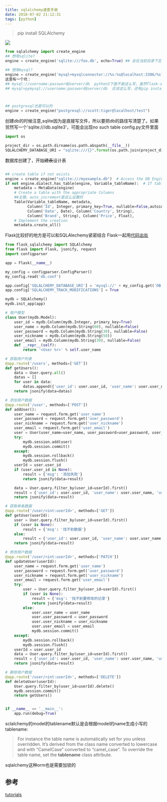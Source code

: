 ```yaml
---
title: sqlalchemy速查手册
date: 2018-07-02 21:12:31
tags: [python]
---
```


> pip install SQLAlchemy

![](http://odzl05jxx.bkt.clouddn.com/image/jpg/side_walk_tree.jpg?imageView2/2/w/600)

<!--more-->


```python
from sqlalchemy import create_engine
## 想用sqlite?
engine = create_engine('sqlite:///foo.db', echo=True) ## 会在当前目录下生成一个foo.db文件，这个True表示程序运行的时候会打印出生成的sql语句。

## 想用mysql?
engine = create_engine('mysql+mysqlconnector://%s:%s@localhost:3306/%s?charset=utf8' % (config.DB_USER_NAME,config.DB_PASS_WORD,config.DB_NAME)) ## mysql也是支持的
这里有一个坑：
## mysql://username:password@server/db  python3下面不能这么写，虽然flask-sqlalchemy教程上是这么教人的
## mysql+pymysql://username:password@server/db  应该这么写，还有pip install PyMySQL



## postgresql也是可以的
engine = create_engine("postgresql://scott:tiger@localhost/test") 
```
创建db的时候注意,sqlite因为是直接写文件，所以要把db的路径写清楚了。如果贸然写一个'sqlite:///db.sqlite3'，可能会出现no such table
config.py文件里面
```python
import os

project_dir = os.path.dirname(os.path.abspath(__file__))
SQLALCHEMY_DATABASE_URI = "sqlite:///{}".format(os.path.join(project_dir, "backend.db"))
```


数据库创建了，开始<del>建表</del>设计表

```python

## create table if not exists
engine = create_engine("sqlite:///myexample.db")  # Access the DB Engine
if not engine.dialect.has_table(engine, Variable_tableName):  # If table don't exist, Create.
    metadata = MetaData(engine)
    # Create a table with the appropriate Columns
    ##主键，auto_increment是这么设置的
    Table(Variable_tableName, metadata,
          Column('Id', Integer, primary_key=True, nullable=False,autoincrement = True),
          Column('Date', Date), Column('Country', String),
          Column('Brand', String), Column('Price', Float),
    # Implement the creation
    metadata.create_all()
```


Flask比较好的地方是可以和SQLAlechemy紧密结合
Flask一起用[代码出处](https://www.thatyou.cn/flask%E4%BD%BF%E7%94%A8flask-sqlalchemy%E6%93%8D%E4%BD%9Cmysql%E6%95%B0%E6%8D%AE%E5%BA%93%EF%BC%88%E4%BA%8C%EF%BC%89-%E5%8D%95%E8%A1%A8%E6%9F%A5%E8%AF%A2/)
```python
from flask_sqlalchemy import SQLAlchemy
from flask import Flask, jsonify, request
import configparser

app = Flask(__name__)

my_config = configparser.ConfigParser()
my_config.read('db.conf')

app.config['SQLALCHEMY_DATABASE_URI'] = 'mysql://' + my_config.get('DB', 'DB_USER') + ':' + my_config.get('DB', 'DB_PASSWORD') + '@' + my_config.get('DB', 'DB_HOST') + '/' + my_config.get('DB', 'DB_DB')
app.config['SQLALCHEMY_TRACK_MODIFICATIONS'] = True

mydb = SQLAlchemy()
mydb.init_app(app)

# 用户模型
class User(mydb.Model):
    user_id = mydb.Column(mydb.Integer, primary_key=True)
    user_name = mydb.Column(mydb.String(60), nullable=False)
    user_password = mydb.Column(mydb.String(30), nullable=False)
    user_nickname = mydb.Column(mydb.String(50))
    user_email = mydb.Column(mydb.String(30), nullable=False)
    def __repr__(self):
        return '<User %r>' % self.user_name

# 获取用户列表
@app.route('/users', methods=['GET'])
def getUsers():
    data = User.query.all()
    datas = []
    for user in data:
        datas.append({'user_id': user.user_id, 'user_name': user.user_name, 'user_nickname': user.user_nickname, 'user_email': user.user_email})
    return jsonify(data=datas)

# 添加用户数据
@app.route('/user', methods=['POST'])
def addUser():
    user_name = request.form.get('user_name')
    user_password = request.form.get('user_password')
    user_nickname = request.form.get('user_nickname')
    user_email = request.form.get('user_email')
    user = User(user_name=user_name, user_password=user_password, user_nickname=user_nickname, user_email=user_email)
    try:
        mydb.session.add(user)
        mydb.session.commit()
    except:
        mydb.session.rollback()
        mydb.session.flush()
    userId = user.user_id
    if (user.user_id is None):
        result = {'msg': '添加失败'}
        return jsonify(data=result)

    data = User.query.filter_by(user_id=userId).first()
    result = {'user_id': user.user_id, 'user_name': user.user_name, 'user_nickname': user.user_nickname, 'user_email': user.user_email}
    return jsonify(data=result)

# 获取单条数据
@app.route('/user/<int:userId>', methods=['GET'])
def getUser(userId):
    user = User.query.filter_by(user_id=userId).first()
    if (user is None):
        result = {'msg': '找不到数据'}
    else:
        result = {'user_id': user.user_id, 'user_name': user.user_name, 'user_nickname': user.user_nickname, 'user_email': user.user_email}
    return jsonify(data=result)

# 修改用户数据
@app.route('/user/<int:userId>', methods=['PATCH'])
def updateUser(userId):
    user_name = request.form.get('user_name')
    user_password = request.form.get('user_password')
    user_nickname = request.form.get('user_nickname')
    user_email = request.form.get('user_email')
    try:
        user = User.query.filter_by(user_id=userId).first()
        if (user is None):
            result = {'msg': '找不到要修改的记录'}
            return jsonify(data=result)
        else:
            user.user_name = user_name
            user.user_password = user_password
            user.user_nickname = user_nickname
            user.user_email = user_email
            mydb.session.commit()
    except:
        mydb.session.rollback()
        mydb.session.flush()
    userId = user.user_id
    data = User.query.filter_by(user_id=userId).first()
    result = {'user_id': user.user_id, 'user_name': user.user_name, 'user_password': user.user_password, 'user_nickname': user.user_nickname, 'user_email': user.user_email}
    return jsonify(data=result)

# 删除用户数据
@app.route('/user/<int:userId>', methods=['DELETE'])
def deleteUser(userId):
    User.query.filter_by(user_id=userId).delete()
    mydb.session.commit()
    return getUsers()


if __name__ == '__main__':
    app.run(debug=True)
```


sclalchemy的model的tablename默认是会根据model的name生成小写的tablename:
> For instance the table name is automatically set for you unless overridden. It’s derived from the class name converted to lowercase and with “CamelCase” converted to “camel_case”. To override the table name, set the __tablename__ class attribute.


sqlalchemy这种orm也是需要加锁的



## 参考
[tutorials](http://docs.sqlalchemy.org/en/latest/orm/tutorial.html)
